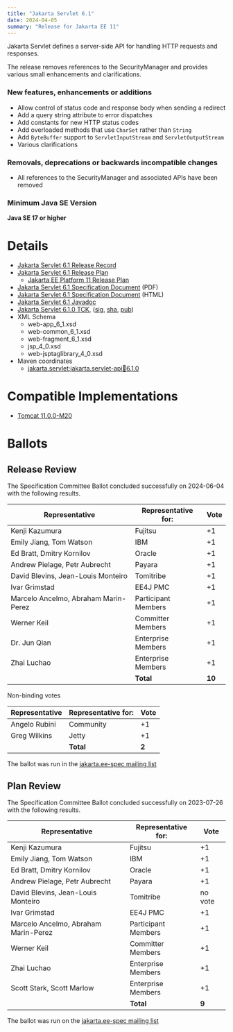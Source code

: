 ```yaml
---
title: "Jakarta Servlet 6.1"
date: 2024-04-05
summary: "Release for Jakarta EE 11"
---
```

Jakarta Servlet defines a server-side API for handling HTTP requests and responses.

The release removes references to the SecurityManager and provides various small enhancements and clarifications.

### New features, enhancements or additions
* Allow control of status code and response body when sending a redirect
* Add a query string attribute to error dispatches
* Add constants for new HTTP status codes
* Add overloaded methods that use `CharSet` rather than `String`
* Add `ByteBuffer` support to `ServletInputStream` and `ServletOutputStream`
* Various clarifications

### Removals, deprecations or backwards incompatible changes
* All references to the SecurityManager and associated APIs have been removed

### Minimum Java SE Version
**Java SE 17 or higher**

# Details

* [Jakarta Servlet 6.1 Release Record](https://projects.eclipse.org/projects/ee4j.servlet/releases/6.1.0)
* [Jakarta Servlet 6.1 Release Plan](https://projects.eclipse.org/projects/ee4j.servlet/releases/6.1.0/plan)
  * [Jakarta EE Platform 11 Release Plan](https://jakartaee.github.io/platform/jakartaee11/JakartaEE11ReleasePlan)
* [Jakarta Servlet 6.1 Specification Document](./jakarta-servlet-spec-6.1.pdf) (PDF)
* [Jakarta Servlet 6.1 Specification Document](./jakarta-servlet-spec-6.1.html) (HTML)
* [Jakarta Servlet 6.1 Javadoc](./apidocs)
* [Jakarta Servlet 6.1.0 TCK](https://download.eclipse.org/jakartaee/servlet/6.1/jakarta-servlet-tck-6.1.0.zip), ([sig](https://download.eclipse.org/jakartaee/servlet/6.1/jakarta-servlet-tck-6.1.0.zip.sig), [sha](https://download.eclipse.org/jakartaee/servlet/6.1/jakarta-servlet-tck-6.1.0.zip.sha256), [pub](https://jakarta.ee/specifications/jakartaee-spec-committee.pub))
* XML Schema
  * web-app_6_1.xsd
  * web-common_6_1.xsd
  * web-fragment_6_1.xsd
  * jsp_4_0.xsd
  * web-jsptaglibrary_4_0.xsd
* Maven coordinates
  * [jakarta.servlet:jakarta.servlet-api:jar:6.1.0](https://search.maven.org/artifact/jakarta.servlet/jakarta.servlet-api/6.1.0/jar)

# Compatible Implementations

* [Tomcat 11.0.0-M20](https://archive.apache.org/dist/tomcat/tomcat-11/v11.0.0-M20/)

# Ballots

## Release Review

The Specification Committee Ballot concluded successfully on 2024-06-04 with the following results.

| Representative                                 | Representative for: |  Vote   |
|------------------------------------------------|---------------------|---------|
| Kenji Kazumura                                 | Fujitsu             |   +1    |
| Emily Jiang, Tom Watson                        | IBM                 |   +1    |
| Ed Bratt, Dmitry Kornilov                      | Oracle              |   +1    |
| Andrew Pielage, Petr Aubrecht                  | Payara              |   +1    |
| David Blevins, Jean-Louis Monteiro             | Tomitribe           |   +1    |
| Ivar Grimstad                                  | EE4J PMC            |   +1    |
| Marcelo Ancelmo, Abraham Marin-Perez           | Participant Members |   +1    |
| Werner Keil                                    | Committer Members   |   +1    |
| Dr. Jun Qian                                   | Enterprise Members  |   +1    |
| Zhai Luchao                                    | Enterprise Members  |   +1    |
|                                                | **Total**           |  **10** |

Non-binding votes

| Representative                                 | Representative for: |  Vote   |
|------------------------------------------------|---------------------|---------|
| Angelo Rubini                                  | Community           |   +1    |
| Greg Wilkins                                   | Jetty               |   +1    |
|                                                | **Total**           |  **2**  |

The ballot was run in the [jakarta.ee-spec mailing list](https://www.eclipse.org/lists/jakarta.ee-spec/msg03382.html)

## Plan Review

The Specification Committee Ballot concluded successfully on 2023-07-26 with the following results.

| Representative                                 | Representative for: |  Vote   |
|------------------------------------------------|---------------------|---------|
| Kenji Kazumura                                 | Fujitsu             |   +1    |
| Emily Jiang, Tom Watson                        | IBM                 |   +1    |
| Ed Bratt, Dmitry Kornilov                      | Oracle              |   +1    |
| Andrew Pielage, Petr Aubrecht                  | Payara              |   +1    |
| David Blevins, Jean-Louis Monteiro             | Tomitribe           | no vote |
| Ivar Grimstad                                  | EE4J PMC            |   +1    |
| Marcelo Ancelmo, Abraham Marin-Perez           | Participant Members |   +1    |
| Werner Keil                                    | Committer Members   |   +1    |
| Zhai Luchao                                    | Enterprise Members  |   +1    |
| Scott Stark, Scott Marlow                      | Enterprise Members  |   +1    |
|                                                | **Total**           | **9**   |

The ballot was run on the [jakarta.ee-spec mailing list](https://www.eclipse.org/lists/jakarta.ee-spec/msg03017.html)
